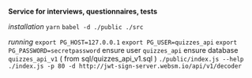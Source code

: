 **Service for interviews, questionnaires, tests**

*installation*
`yarn`
`babel -d ./public ./src`

*running*
`export PG_HOST=127.0.0.1`
`export PG_USER=quizzes_api`
`export PG_PASSWORD=secretpassword`
ensure user `quizzes_api`
ensure database `quizzes_api_v1` ( from sql/quizzes_api_v1.sql )
`./public/index.js --help`
`./index.js -p 80 -d http://jwt-sign-server.websm.io/api/v1/decoder`
